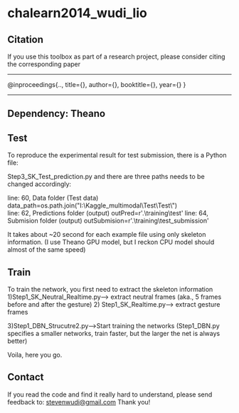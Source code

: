 chalearn2014_wudi_lio 
=====================


Citation
-------
If you use this toolbox as part of a research project, please consider citing the corresponding paper
******************************************************************************************************
@inproceedings{..,
  title={},
  author={},
  booktitle={},
  year={}
}
******************************************************************************************************


Dependency: Theano
-------

	
Test
-------
To reproduce the experimental result for test submission, there is a Python file:

Step3_SK_Test_prediction.py and there are three paths needs to be changed accordingly:

line: 60, Data folder (Test data)
data_path=os.path.join("I:\Kaggle_multimodal\Test\Test\\")  
line: 62, Predictions folder (output)
outPred=r'.\training\test'
line: 64, Submision folder (output)
outSubmision=r'.\training\test_submission'

It takes about ~20 second for each example file using only skeleton information. (I use Theano GPU model, but I reckon CPU model should almost of the same speed)

Train
-------
To train the network, you first need to extract the skeleton information 
1)Step1_SK_Neutral_Realtime.py--> extract neutral frames (aka., 5 frames before and after the gesture)
2) Step1_SK_Realtime.py--> extract gesture frames

3)Step1_DBN_Strucutre2.py-->Start training the networks (Step1_DBN.py specifies a smaller networks, train faster, but the larger the net is always better)

Voila, here you go.


Contact
-------
If you read the code and find it really hard to understand, please send feedback to: stevenwudi@gmail.com
Thank you!
